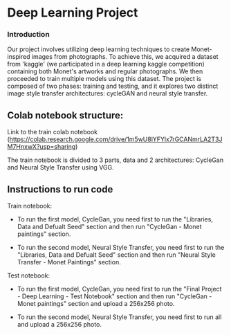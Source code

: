 ﻿
# Deep Learning Project

  

### Introduction

Our project involves utilizing deep learning techniques to create Monet-inspired images from photographs. To achieve this, we acquired a dataset from 'kaggle' (we participated in a deep learning kaggle competition) containing both Monet's artworks and regular photographs. We then proceeded to train multiple models using this dataset. The project is composed of two phases: training and testing, and it explores two distinct image style transfer architectures: cycleGAN and neural style transfer.


## Colab notebook structure:

Link to the train colab notebook (https://colab.research.google.com/drive/1m5wU8lYFYlx7rGCANmrLA2T3JM7HnxwX?usp=sharing)

The train notebook is divided to 3 parts, data and 2 architectures: CycleGan and Neural Style Transfer using VGG.

## Instructions to run code
Train notebook:

- To run the first model, CycleGan, you need first to run the "Libraries, Data and Defualt Seed" section and then run "CycleGan - Monet paintings" section.

- To run the second model, Neural Style Transfer, you need first to run the "Libraries, Data and Defualt Seed" section and then run "Neural Style Transfer - Monet Paintings" section.

Test notebook:

- To run the first model, CycleGan, you need first to run the "Final Project - Deep Learning - Test Notebook" section and then run "CycleGan - Monet paintings" section and upload a 256x256 photo.

- To run the second model, Neural Style Transfer, you need first to run all and upload a 256x256 photo.

